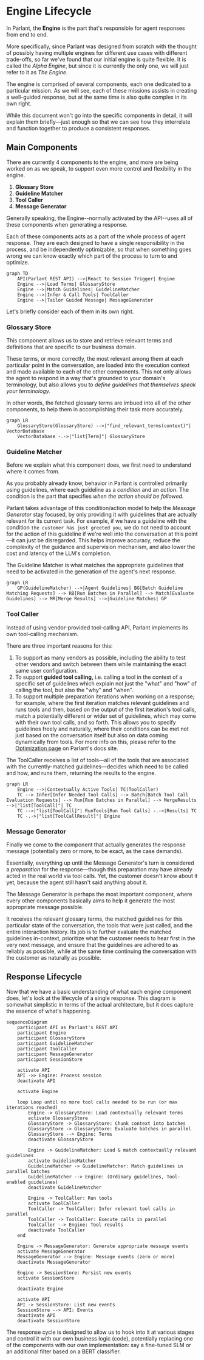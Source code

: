 # Engine Lifecycle

In Parlant, the **Engine** is the part that's responsible for agent responses from end to end.

More specifically, since Parlant was designed from scratch with the thought of possibly having multiple engines for different use cases with different trade-offs, so far we've found that our initial engine is quite flexible. It is called the *Alpha Engine*, but since it is currently the only one, we will just refer to it as *The Engine*.

The engine is comprised of several components, each one dedicated to a particular mission. As we will see, each of these missions assists in creating a well-guided response, but at the same time is also quite complex in its own right.

While this document won't go into the specific components in detail, it will explain them briefly—just enough so that we can see how they interrelate and function together to produce a consistent responses.

## Main Components

There are currently 4 components to the engine, and more are being worked on as we speak, to support even more control and flexibility in the engine.

1. **Glossary Store**
2. **Guideline Matcher**
3. **Tool Caller**
4. **Message Generator**

Generally speaking, the Engine--normally activated by the API--uses all of these components when generating a response.

Each of these components acts as a part of the whole process of agent response. They are each designed to have a single responsibility in the process, and be independently optimizable, so that when something goes wrong we can know exactly which part of the process to turn to and optimize.

```mermaid
graph TD
    API(Parlant REST API) -->|React to Session Trigger| Engine
    Engine -->|Load Terms| GlossaryStore
    Engine -->|Match Guidelines| GuidelineMatcher
    Engine -->|Infer & Call Tools| ToolCaller
    Engine -->|Tailor Guided Message| MessageGenerator
```

Let's briefly consider each of them in its own right.

### Glossary Store
This component allows us to store and retrieve relevant terms and definitions that are specific to our business domain.

These terms, or more correctly, the most relevant among them at each particular point in the conversation, are loaded into the execution context and made available to each of the other components. This not only allows the agent to respond in a way that's grounded to your domain's terminology, but also allows you to *define guidelines that themselves speak your terminology.*

In other words, the fetched glossary terms are imbued into all of the other components, to help them in accomplishing their task more accurately.

```mermaid
graph LR
    GlossaryStore(GlossaryStore) -->|"find_relevant_terms(context)"| VectorDatabase
    VectorDatabase -.->|"list[Term]"| GlossaryStore
```

### Guideline Matcher
Before we explain what this component does, we first need to understand where it comes from.

As you probably already know, behavior in Parlant is controlled primarily using guidelines, where each guideline as a *condition* and an *action*. The condition is the part that specifies *when the action should be followed.*

Parlant takes advantage of this condition/action model to help the *Message Generator* stay focused, by only providing it with guidelines that are actually relevant for its current task. For example, if we have a guideline with the condition `the customer has just greeted you`, we do not need to account for the action of this guideline if we're well into the conversation at this point—it can just be disregarded. This helps improve accuracy, reduce the complexity of the guidance and supervision mechanism, and also lower the cost and latency of the LLM's completion.

The Guideline Matcher is what matches the appropriate guidelines that need to be activated in the generation of the agent's next response.

```mermaid
graph LR
    GP(GuidelineMatcher) -->|Agent Guidelines| BG[Batch Guideline Matching Requests] --> RB[Run Batches in Parallel] --> Match[Evaluate Guidelines] --> MR[Merge Results] -->|Guideline Matches| GP

```

### Tool Caller
Instead of using vendor-provided tool-calling API, Parlant implements its own tool-calling mechanism.

There are three important reasons for this:
1. To support as many vendors as possible, including the ability to test other vendors and switch between them while maintaining the exact same user configuration.
1. To support **guided tool calling,** i.e. calling a tool in the context of a specific set of guidelines which explain not just the "what" and "how" of calling the tool, but also the "why" and "when".
1. To support multiple preparation iterations when working on a response; for example, where the first iteration matches relevant guidelines and runs tools and then, based on the output of the first iteration's tool calls, match a potentially different or wider set of guidelines, which may come with their own tool calls, and so forth. This allows you to specify guidelines freely and naturally, where their conditions can be met not just based on the conversation itself but also on data coming dynamically from tools. For more info on this, please refer to the [Optimization page](https://www.parlant.io/docs/advanced/optimization) on Parlant's docs site.

The ToolCaller receives a list of tools—all of the tools that are associated with the currently-matched guidelines—decides which need to be called and how, and runs them, returning the results to the engine.

```mermaid
graph LR
    Engine -->|Contextually Active Tools| TC(ToolCaller)
    TC --> Infer[Infer Needed Tool Calls] --> Batch[Batch Tool Call Evaluation Requests] --> Run[Run Batches in Parallel] --> MergeResults -->|"list[ToolCall]"| TC
    TC -->|"list[ToolCall]"| RunTools[Run Tool Calls] -.->|Results| TC
    TC -.->|"list[ToolCallResult]"| Engine
```

### Message Generator
Finally we come to the component that actually generates the response message (potentially zero or more, to be exact, as the case demands).

Essentially, everything up until the Message Generator's turn is considered a *preparation* for the response—though this preparation may have already acted in the real world via tool calls. Yet, the customer doesn't know about it yet, because the agent still hasn't said anything about it.

The Message Generator is perhaps the most important component, where every other components basically aims to help it generate the most appropriate message possible.

It receives the relevant glossary terms, the matched guidelines for this particular state of the conversation, the tools that were just called, and the entire interaction history. Its job is to further evaluate the matched guidelines in-context, prioritize what the customer needs to hear first in the very next message, and ensure that the guidelines are adhered to as reliably as possible, while at the same time continuing the conversation with the customer as naturally as possible.

## Response Lifecycle

Now that we have a basic understanding of what each engine component does, let's look at the lifecycle of a single response. This diagram is somewhat simplistic in terms of the actual architecture, but it does capture the essence of what's happening.

```mermaid
sequenceDiagram
    participant API as Parlant's REST API
    participant Engine
    participant GlossaryStore
    participant GuidelineMatcher
    participant ToolCaller
    participant MessageGenerator
    participant SessionStore

    activate API
    API ->> Engine: Process session
    deactivate API

    activate Engine

    loop Loop until no more tool calls needed to be run (or max iterations reached)
        Engine -> GlossaryStore: Load contextually relevant terms
        activate GlossaryStore
        GlossaryStore -> GlossaryStore: Chunk context into batches
        GlossaryStore -> GlossaryStore: Evaluate batches in parallel
        GlossaryStore --> Engine: Terms
        deactivate GlossaryStore

        Engine -> GuidelineMatcher: Load & match contextually relevant guidelines
        activate GuidelineMatcher
        GuidelineMatcher -> GuidelineMatcher: Match guidelines in parallel batches
        GuidelineMatcher --> Engine: (Ordinary guidelines, Tool-enabled guidelines)
        deactivate GuidelineMatcher

        Engine -> ToolCaller: Run tools
        activate ToolCaller
        ToolCaller -> ToolCaller: Infer relevant tool calls in parallel
        ToolCaller -> ToolCaller: Execute calls in parallel
        ToolCaller --> Engine: Tool results
        deactivate ToolCaller
    end

    Engine -> MessageGenerator: Generate appropriate message events
    activate MessageGenerator
    MessageGenerator --> Engine: Message events (zero or more)
    deactivate MessageGenerator

    Engine -> SessionStore: Persist new events
    activate SessionStore

    deactivate Engine

    activate API
    API -> SessionStore: List new events
    SessionStore --> API: Events
    deactivate API
    deactivate SessionStore
```

The response cycle is designed to allow us to hook into it at various stages and control it with our own business logic (code), potentially replacing one of the components with our own implementation: say a fine-tuned SLM or an additional filter based on a BERT classifier.

